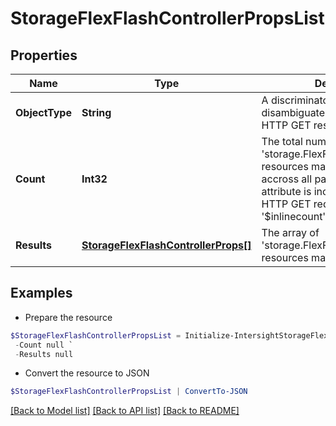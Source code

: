 # StorageFlexFlashControllerPropsList
## Properties

Name | Type | Description | Notes
------------ | ------------- | ------------- | -------------
**ObjectType** | **String** | A discriminator value to disambiguate the schema of a HTTP GET response body. | 
**Count** | **Int32** | The total number of &#39;storage.FlexFlashControllerProps&#39; resources matching the request, accross all pages. The &#39;Count&#39; attribute is included when the HTTP GET request includes the &#39;$inlinecount&#39; parameter. | [optional] 
**Results** | [**StorageFlexFlashControllerProps[]**](StorageFlexFlashControllerProps.md) | The array of &#39;storage.FlexFlashControllerProps&#39; resources matching the request. | [optional] 

## Examples

- Prepare the resource
```powershell
$StorageFlexFlashControllerPropsList = Initialize-IntersightStorageFlexFlashControllerPropsList  -ObjectType null `
 -Count null `
 -Results null
```

- Convert the resource to JSON
```powershell
$StorageFlexFlashControllerPropsList | ConvertTo-JSON
```

[[Back to Model list]](../README.md#documentation-for-models) [[Back to API list]](../README.md#documentation-for-api-endpoints) [[Back to README]](../README.md)


